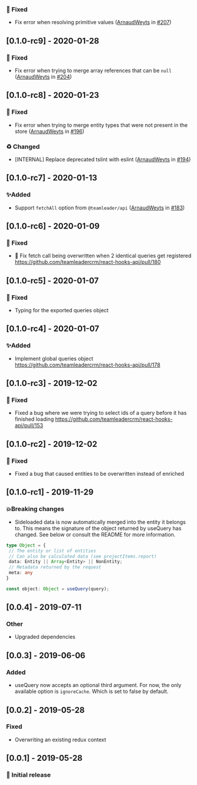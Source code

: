 ### 🐛 Fixed

* Fix error when resolving primitive values ([ArnaudWeyts](https://github.com/ArnaudWeyts) in [#207](https://github.com/teamleadercrm/react-hooks-api/pull/207))

## [0.1.0-rc9] - 2020-01-28

### 🐛 Fixed

* Fix error when trying to merge array references that can be `null` ([ArnaudWeyts](https://github.com/ArnaudWeyts) in [#204](https://github.com/teamleadercrm/react-hooks-api/pull/204))

## [0.1.0-rc8] - 2020-01-23

### 🐛 Fixed

* Fix error when trying to merge entity types that were not present in the store ([ArnaudWeyts](https://github.com/ArnaudWeyts) in [#196](https://github.com/teamleadercrm/react-hooks-api/pull/196))

### ♻️ Changed

* [INTERNAL] Replace deprecated tslint with eslint ([ArnaudWeyts](https://github.com/ArnaudWeyts) in [#194](https://github.com/teamleadercrm/react-hooks-api/pull/194))

## [0.1.0-rc7] - 2020-01-13

### ✨Added

* Support `fetchAll` option from `@teamleader/api` ([ArnaudWeyts](https://github.com/ArnaudWeyts) in [#183](https://github.com/teamleadercrm/react-hooks-api/pull/183))


## [0.1.0-rc6] - 2020-01-09

### 🐛 Fixed

* 🐛 Fix fetch call being overwritten when 2 identical queries get registered https://github.com/teamleadercrm/react-hooks-api/pull/180

## [0.1.0-rc5] - 2020-01-07

### 🐛 Fixed

* Typing for the exported queries object

## [0.1.0-rc4] - 2020-01-07

### ✨Added

* Implement global queries object https://github.com/teamleadercrm/react-hooks-api/pull/178

## [0.1.0-rc3] - 2019-12-02

### 🐛 Fixed

* Fixed a bug where we were trying to select ids of a query before it has finished loading https://github.com/teamleadercrm/react-hooks-api/pull/153

## [0.1.0-rc2] - 2019-12-02

### 🐛 Fixed

* Fixed a bug that caused entities to be overwritten instead of enriched

## [0.1.0-rc1] - 2019-11-29

### 💥Breaking changes

- Sideloaded data is now automatically merged into the entity it belongs to. This means the signature of the object returned by useQuery has changed. See below or consult the README for more information.
 ```ts
type Object = {
  // The entity or list of entities
  // Can also be calculated data (see projectItems.report)
  data: Entity || Array<Entity> || NonEntity;
  // Metadata returned by the request
  meta: any
}

const object: Object = useQuery(query);
 ```

## [0.0.4] - 2019-07-11

### Other

- Upgraded dependencies

## [0.0.3] - 2019-06-06

### Added

- useQuery now accepts an optional third argument. For now, the only available option is `ignoreCache`. Which is set to false by default.

## [0.0.2] - 2019-05-28

### Fixed

- Overwriting an existing redux context

## [0.0.1] - 2019-05-28

### 🎉 Initial release
